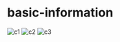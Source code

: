 # basic-information
![c1](https://github.com/codervipsingh/basic-information/assets/120233689/b12f1d1c-58f5-411d-b52e-c7107614d1b1)
![c2](https://github.com/codervipsingh/basic-information/assets/120233689/4b0e2f5d-8199-4abe-9603-e3933f0150a6)
![c3](https://github.com/codervipsingh/basic-information/assets/120233689/b7704c80-512a-494f-833e-0afc265e6283)
